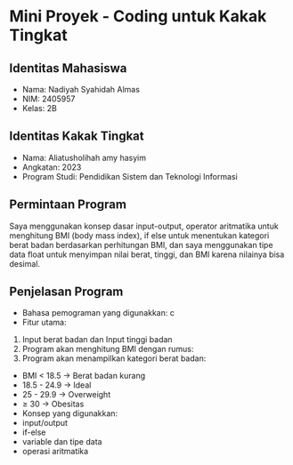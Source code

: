 # Mini Proyek - Coding untuk Kakak Tingkat
## Identitas Mahasiswa
- Nama: Nadiyah Syahidah Almas
- NIM: 2405957
- Kelas: 2B
## Identitas Kakak Tingkat
- Nama: Aliatusholihah amy hasyim
- Angkatan: 2023
- Program Studi: Pendidikan Sistem dan Teknologi Informasi

## Permintaan Program
Saya menggunakan konsep dasar input-output, operator aritmatika untuk menghitung BMI (body mass index), if else untuk menentukan kategori berat badan berdasarkan perhitungan BMI, dan saya menggunakan tipe data float untuk menyimpan nilai berat, tinggi, dan BMI karena nilainya bisa desimal.

## Penjelasan Program
- Bahasa pemograman yang digunakkan: c
- Fitur utama:
1. Input berat badan dan Input tinggi badan 
3. Program akan menghitung BMI dengan rumus:
4. Program akan menampilkan kategori berat badan:
  - BMI < 18.5 → Berat badan kurang
  - 18.5 - 24.9 → Ideal
  - 25 - 29.9 → Overweight
  - ≥ 30 → Obesitas
- Konsep yang digunakkan:
- input/output
- if-else
- variable dan tipe data
- operasi aritmatika


